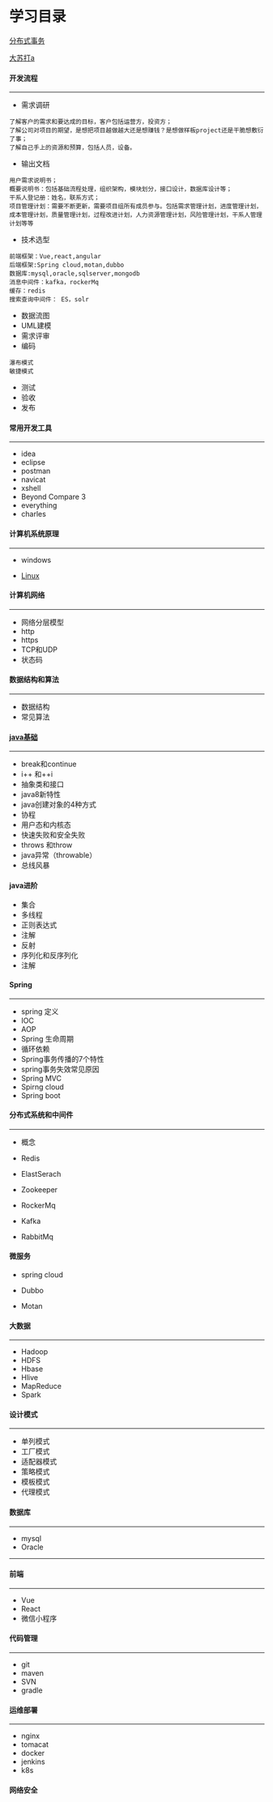 # 学习目录
[分布式事务](https://mp.weixin.qq.com/s?__biz=MzAxNTMwMzAwNQ==&mid=503833858&idx=1&sn=f76f44ce7e2ee4f14a09aa2193a18318&chksm=00756d303702e426a4c0ed8577c40559a2ac8d37478d005fcdca0f3e6705a2b651a28ebc8375&mpshare=1&scene=1&srcid=&sharer_sharetime=1590914293336&sharer_shareid=d36bc0cdd137e9edbb1ca8ae0df045a6&key=fab2643fa86b7035c5489dacb1087d923ad9d7aa095aaead2765132f8d4741827f4ad9f97845a51025b41b25bf61607d482aeb4933850dac1f76375369f3f12f46ff6a4e6a557f17650a644dd4fb5a40&ascene=1&uin=MTI3NzE3MDgw&devicetype=Windows+10+x64&version=62090070&lang=zh_CN&exportkey=A2KiIIjog79qu2DaW9CQaY0%3D&pass_ticket=2Jo%2BNedjk%2FPRwijGbBrhvSrdk8b2Gqu0V3NebF1jNfk%3D)

[大苏打a](https://github.com/jinsheng512/blog/blob/master/com/jin/src/Test.java)

#### 开发流程

------

- 需求调研

```
了解客户的需求和要达成的目标，客户包括运营方，投资方；
了解公司对项目的期望，是想把项目越做越大还是想赚钱？是想做样板project还是干脆想敷衍了事；
了解自己手上的资源和预算，包括人员，设备。
```



- 输出文档

```
用户需求说明书；
概要说明书：包括基础流程处理，组织架构，模块划分，接口设计，数据库设计等；
干系人登记册：姓名，联系方式；
项目管理计划：需要不断更新，需要项目组所有成员参与。包括需求管理计划，进度管理计划，成本管理计划，质量管理计划，过程改进计划，人力资源管理计划，风险管理计划，干系人管理计划等等
```



- 技术选型

```
前端框架：Vue,react,angular
后端框架:Spring cloud,motan,dubbo
数据库:mysql,oracle,sqlserver,mongodb
消息中间件：kafka，rockerMq
缓存：redis
搜索查询中间件： ES，solr
```



- 数据流图
- UML建模
- 需求评审
- 编码

```
瀑布模式
敏捷模式
```



- 测试
- 验收
- 发布

#### 常用开发工具

------

- idea
- eclipse
- postman
- navicat
- xshell
- Beyond Compare 3
- everything
- charles

#### 计算机系统原理

------



- windows

- [Linux](https://github.com/jinsheng512/MyLearnDiary/blob/master/Linux.md)

#### 计算机网络

------

- 网络分层模型
- http
- https
- TCP和UDP
- 状态码

#### 数据结构和算法

------

- 数据结构
- 常见算法

#### [java基础]([https://github.com/jinsheng512/MyLearnDiary/blob/master/java%E5%9F%BA%E7%A1%80.md](https://github.com/jinsheng512/MyLearnDiary/blob/master/java基础.md))

------

- break和continue
- i++ 和++i
- 抽象类和接口
- java8新特性
- java创建对象的4种方式
- 协程
- 用户态和内核态
- 快速失败和安全失败
- throws 和throw
- java异常（throwable）
- 总线风暴

#### java进阶

- 集合
- 多线程
- 正则表达式
- 注解
- 反射
- 序列化和反序列化
- 注解

#### Spring

------

- spring 定义
- IOC
- AOP
- Spring 生命周期
- 循环依赖
- Spring事务传播的7个特性
- spring事务失效常见原因
- Spring MVC
- Spirng cloud
- Spring boot

#### 分布式系统和中间件

------

- 概念

- Redis
- ElastSerach
- Zookeeper
- RockerMq
- Kafka
- RabbitMq

#### 微服务

- spring cloud

- Dubbo

- Motan

#### 大数据

------

- Hadoop
- HDFS
- Hbase
- Hlive
- MapReduce
- Spark

#### 设计模式

------

- 单列模式
- 工厂模式
- 适配器模式
- 策略模式
- 模板模式
- 代理模式

#### 数据库

------

- mysql
- Oracle

------



#### 前端

------

- Vue
- React
- 微信小程序

#### 代码管理

------

- git
- maven
- SVN
- gradle

#### 运维部署

------

- nginx
- tomacat
- docker
- jenkins
- k8s

#### 网络安全

```

```



